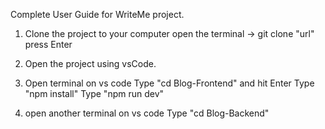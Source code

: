 Complete User Guide for WriteMe project.

1. Clone the project to your computer
   open the terminal -> git clone "url"
   press Enter
2. Open the project using vsCode.
3. Open terminal on vs code
   Type "cd Blog-Frontend" and hit Enter
   Type "npm install"
   Type "npm run dev"

4. open another terminal on vs code
   Type "cd Blog-Backend"
